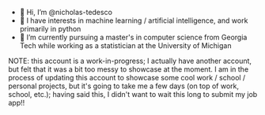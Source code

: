 - 👋 Hi, I’m @nicholas-tedesco
- 👀 I have interests in machine learning / artificial intelligence, and work primarily in python
- 🌱 I’m currently pursuing a master's in computer science from Georgia Tech while working as a statistician at the University of Michigan

NOTE: this account is a work-in-progress; I actually have another account, but felt that it was a bit too messy to showcase at the moment. I am in the process of updating this account to showcase some cool work / school / personal projects, but it's going to take me a few days (on top of work, school, etc.); having said this, I didn't want to wait this long to submit my job app!!

<!---
nicholas-tedesco/nicholas-tedesco is a ✨ special ✨ repository because its `README.md` (this file) appears on your GitHub profile.
You can click the Preview link to take a look at your changes.
--->
